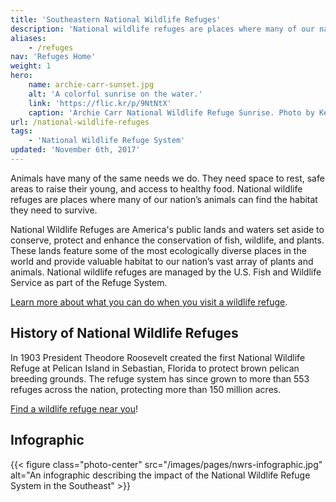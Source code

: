 ```yaml
---
title: 'Southeastern National Wildlife Refuges'
description: 'National wildlife refuges are places where many of our nation’s animals can find the habitat they need to survive.'
aliases:
    - /refuges
nav: 'Refuges Home'
weight: 1
hero:
    name: archie-carr-sunset.jpg
    alt: 'A colorful sunrise on the water.'
    link: 'https://flic.kr/p/9NtNtX'
    caption: 'Archie Carr National Wildlife Refuge Sunrise. Photo by Keenan Adams, USFWS.'
url: /national-wildlife-refuges
tags:
    - 'National Wildlife Refuge System'
updated: 'November 6th, 2017'
---
```


Animals have many of the same needs we do. They need space to rest, safe areas to raise their young, and access to healthy food.  National wildlife refuges are places where many of our nation’s animals can find the habitat they need to survive.

National Wildlife Refuges are America's public lands and waters set aside to conserve, protect and enhance the conservation of fish, wildlife, and plants. These lands feature some of the most ecologically diverse places in the world and provide valuable habitat to our nation’s vast array of plants and animals. National wildlife refuges are managed by the U.S. Fish and Wildlife Service as part of the Refuge System.

[Learn more about what you can do when you visit a wildlife refuge](/national-wildlife-refuges/visitor-activities/).

## History of National Wildlife Refuges

In 1903 President Theodore Roosevelt created the first National Wildlife Refuge at Pelican Island in Sebastian, Florida to protect brown pelican breeding grounds. The refuge system has since grown to more than 553 refuges across the nation, protecting more than 150 million acres.

[Find a wildlife refuge near you](/map/?search=National+Wildlife+Refuge)!

## Infographic

{{< figure class="photo-center" src="/images/pages/nwrs-infographic.jpg" alt="An infographic describing the impact of the National Wildlife Refuge System in the Southeast" >}}
